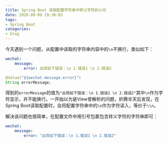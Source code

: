 ```yaml
---
title: Spring Boot 读取配置字符串中转义字符的小坑
date: 2020-09-09 19:30:03
tags:
- Spring Boot
categories: 
- blog
---
```


今天遇到一个问题，从配置中读取的字符串内容中的`\n`不换行，类似如下：

```yml
wechat:
	message:
		error: 出现如下错误：\n 1.错误1 \n 2.错误2
```

```java
@Value("${wechat.message.error}")
String errorMessage;
```

得到的`errorMessage`的值为`"出现如下错误：\n 1.错误1 \n 2.错误2"`其中`\n`作为字符显示，并不能换行。一开始以为是View曾解析的问题，折腾半天后发现，在Spring Boot读取配置时，会将配置字符串中的`\n`作为字符读入，等价于`\\n`。

解决该问题也很简单，在配置文件中用引号包裹包含转义字符的字符串即可：

```yml
wechat:
	message:
		error: "出现如下错误：\n 1.错误1 \n 2.错误2"
```